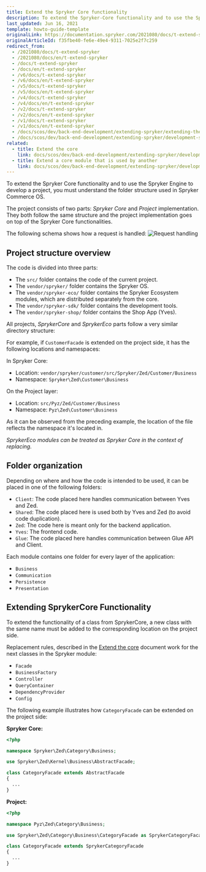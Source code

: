 ```yaml
---
title: Extend the Spryker Core functionality
description: To extend the Spryker-Core functionality and to use the Spryker Engine to develop a project, it's important to understand the folder structure used in Spryker Commerce OS.
last_updated: Jun 16, 2021
template: howto-guide-template
originalLink: https://documentation.spryker.com/2021080/docs/t-extend-spryker
originalArticleId: f35fbe40-fe6e-49e4-9311-7025e2f7c259
redirect_from:
  - /2021080/docs/t-extend-spryker
  - /2021080/docs/en/t-extend-spryker
  - /docs/t-extend-spryker
  - /docs/en/t-extend-spryker
  - /v6/docs/t-extend-spryker
  - /v6/docs/en/t-extend-spryker
  - /v5/docs/t-extend-spryker
  - /v5/docs/en/t-extend-spryker
  - /v4/docs/t-extend-spryker
  - /v4/docs/en/t-extend-spryker
  - /v2/docs/t-extend-spryker
  - /v2/docs/en/t-extend-spryker
  - /v1/docs/t-extend-spryker
  - /v1/docs/en/t-extend-spryker
  - /docs/scos/dev/back-end-development/extending-spryker/extending-the-spryker-core-functionality.html
  - /docs/scos/dev/back-end-development/extending-spryker/development-strategies/spryker-os-module-customisation/extending-the-spryker-core-functionality.html
related:
  - title: Extend the core
    link: docs/scos/dev/back-end-development/extending-spryker/development-strategies/spryker-os-module-customisation/extend-the-core.html
  - title: Extend a core module that is used by another
    link: docs/scos/dev/back-end-development/extending-spryker/development-strategies/spryker-os-module-customisation/extend-a-core-module-that-is-used-by-another.html
---
```


To extend the Spryker Core functionality and to use the Spryker Engine to develop a project, you must understand the folder structure used in Spryker Commerce OS.

The project consists of two parts: *Spryker Core* and *Project* implementation. They both follow the same structure and the project implementation goes on top of the Spryker Core functionalities.

The following schema shows how a request is handled:
![Request handling](https://spryker.s3.eu-central-1.amazonaws.com/docs/Tutorials/Advanced/Tutorial+Extending+Spryker/request_handling.png)

## Project structure overview

The code is divided into three parts:
* The `src/` folder contains the code of the current project.
* The `vendor/spryker/` folder contains the Spryker OS.
* The `vendor/spryker-eco/` folder contains the Spryker Ecosystem modules, which are distributed separately from the core.
* The `vendor/spryker-sdk/` folder contains the development tools.
* The `vendor/spryker-shop/` folder contains the Shop App (Yves).

All projects, *SprykerCore* and *SprykerEco* parts follow a very similar directory structure:

For example, if `CustomerFacade` is extended on the project side, it has the following locations and namespaces:

In Spryker Core:

* Location: `vendor/spryker/customer/src/Spryker/Zed/Customer/Business`
* Namespace: `Spryker\Zed\Customer\Business`

On the Project layer:

* Location: `src/Pyz/Zed/Customer/Business`
* Namespace: `Pyz\Zed\Customer\Business`

As it can be observed from the preceding example, the location of the file reflects the namespace it's located in.

*SprykerEco modules can be treated as Spryker Core in the context of replacing.*

## Folder organization

Depending on where and how the code is intended to be used, it can be placed in one of the following folders:

* `Client`: The code placed here handles communication between Yves and Zed.
* `Shared`: The code placed here is used both by Yves and Zed (to avoid code duplication).
* `Zed`: The code here is meant only for the backend application.
* `Yves`: The frontend code.
* `Glue`: The code placed here handles communication between Glue API and Client.

Each module contains one folder for every layer of the application:
* `Business`
* `Communication`
* `Persistence`
* `Presentation`

## Extending SprykerCore Functionality
To extend the functionality of a class from SprykerCore, a new class with the same name must be added to the corresponding location on the project side.

Replacement rules, described in the [Extend the core](/docs/scos/dev/back-end-development/extending-spryker/development-strategies/spryker-os-module-customisation/extend-the-core.html) document work for the next classes in the Spryker module:

* `Facade`
* `BusinessFactory`
* `Controller`
* `QueryContainer`
* `DependencyProvider`
* `Config`

The following example illustrates how `CategoryFacade` can be extended on the project side:

**Spryker Core:**

```php
<?php

namespace Spryker\Zed\Category\Business;

use Spryker\Zed\Kernel\Business\AbstractFacade;

class CategoryFacade extends AbstractFacade
{
  ...
}
```

**Project:**

```php
<?php

namespace Pyz\Zed\Category\Business;

use Spryker\Zed\Category\Business\CategoryFacade as SprykerCategoryFacade;

class CategoryFacade extends SprykerCategoryFacade
{
  ...
}
```
